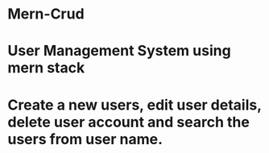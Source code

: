 # Mern-Crud
# User Management System using mern stack
# Create a new users, edit user details, delete user account and search the users from user name.
